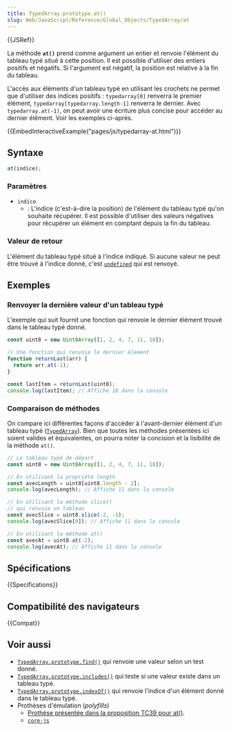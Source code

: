 ```yaml
---
title: TypedArray.prototype.at()
slug: Web/JavaScript/Reference/Global_Objects/TypedArray/at
---
```


{{JSRef}}

La méthode **`at()`** prend comme argument un entier et renvoie l'élément du tableau typé situé à cette position. Il est possible d'utiliser des entiers positifs et négatifs. Si l'argument est négatif, la position est relative à la fin du tableau.

L'accès aux éléments d'un tableau typé en utilisant les crochets ne permet que d'utiliser des indices positifs&nbsp;: `typedarray[0]` renverra le premier élément, `typedarray[typedarray.length-1]` renverra le dernier. Avec `typedarray.at(-1)`, on peut avoir une écriture plus concise pour accéder au dernier élément. Voir les exemples ci-après.

{{EmbedInteractiveExample("pages/js/typedarray-at.html")}}

## Syntaxe

```js
at(indice);
```

### Paramètres

- `indice`
  - : L'indice (c'est-à-dire la position) de l'élément du tableau typé qu'on souhaite récupérer. Il est possible d'utiliser des valeurs négatives pour récupérer un élément en comptant depuis la fin du tableau.

### Valeur de retour

L'élément du tableau typé situé à l'indice indiqué. Si aucune valeur ne peut être trouvé à l'indice donné, c'est [`undefined`](/fr/docs/Web/JavaScript/Reference/Global_Objects/undefined) qui est renvoyé.

## Exemples

### Renvoyer la dernière valeur d'un tableau typé

L'exemple qui suit fournit une fonction qui renvoie le dernier élément trouvé dans le tableau typé donné.

```js
const uint8 = new Uint8Array([1, 2, 4, 7, 11, 18]);

// Une fonction qui renvoie le dernier élément
function returnLast(arr) {
  return arr.at(-1);
}

const lastItem = returnLast(uint8);
console.log(lastItem); // Affiche 18 dans la console
```

### Comparaison de méthodes

On compare ici différentes façons d'accéder à l'avant-dernier élément d'un tableau typé ([`TypedArray`](/fr/docs/Web/JavaScript/Reference/Global_Objects/TypedArray)). Bien que toutes les méthodes présentées ici soient valides et équivalentes, on pourra noter la concision et la lisibilité de la méthode `at()`.

```js
// Le tableau typé de départ
const uint8 = new Uint8Array([1, 2, 4, 7, 11, 18]);

// En utilisant la propriété length
const avecLength = uint8[uint8.length - 2];
console.log(avecLength); // Affiche 11 dans la console

// En utilisant la méthode slice()
// qui renvoie un tableau
const avecSlice = uint8.slice(-2, -1);
console.log(avecSlice[0]); // Affiche 11 dans la console

// En utilisant la méthode at()
const avecAt = uint8.at(-2);
console.log(avecAt); // Affiche 11 dans la console
```

## Spécifications

{{Specifications}}

## Compatibilité des navigateurs

{{Compat}}

## Voir aussi

- [`TypedArray.prototype.find()`](/fr/docs/Web/JavaScript/Reference/Global_Objects/TypedArray/find) qui renvoie une valeur selon un test donné.
- [`TypedArray.prototype.includes()`](/fr/docs/Web/JavaScript/Reference/Global_Objects/TypedArray/includes) qui teste si une valeur existe dans un tableau typé.
- [`TypedArray.prototype.indexOf()`](/fr/docs/Web/JavaScript/Reference/Global_Objects/TypedArray/indexOf) qui renvoie l'indice d'un élément donné dans le tableau typé.
- Prothèses d'émulation (<i lang="en">polyfills</i>)
  - [Prothèse présentée dans la proposition TC39 pour at()](https://github.com/tc39/proposal-relative-indexing-method#polyfill).
  - [`core-js`](https://github.com/zloirock/core-js#relative-indexing-method)
